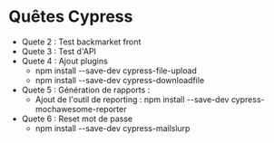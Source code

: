 # Quêtes Cypress
- Quete 2 : Test backmarket front
- Quete 3 : Test d'API
- Quete 4 : Ajout plugins
    - npm install --save-dev cypress-file-upload   
    - npm install --save-dev cypress-downloadfile
- Quete 5 : Génération de rapports :
    - Ajout de l'outil de reporting : npm install --save-dev cypress-mochawesome-reporter
- Quete 6 : Reset mot de passe
    - npm install --save-dev cypress-mailslurp